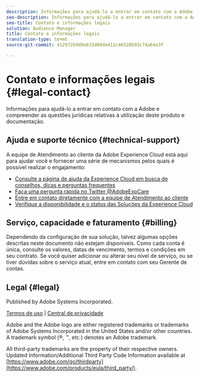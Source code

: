 ```yaml
---
description: Informações para ajudá-lo a entrar em contato com a Adobe e compreender as questões jurídicas relativas ao uso deste produto e documentação.
seo-description: Informações para ajudá-lo a entrar em contato com a Adobe e compreender as questões jurídicas relativas à utilização deste produto e documentação.
seo-title: Contato e informações legais
solution: Audience Manager
title: Contato e informações legais
translation-type: tm+mt
source-git-commit: 412972b9d9a633d09de411c46528b93c74a64e3f

---
```



# Contato e informações legais {#legal-contact}

Informações para ajudá-lo a entrar em contato com a Adobe e compreender as questões jurídicas relativas à utilização deste produto e documentação.

## Ajuda e suporte técnico {#technical-support}

A equipe de Atendimento ao cliente da Adobe Experience Cloud está aqui para ajudar você e fornecer uma série de mecanismos pelos quais é possível realizar o engajamento:

* [Consulte a página de ajuda da Experience Cloud em busca de conselhos, dicas e perguntas frequentes](https://helpx.adobe.com/support.ec.html)
* [Faça uma pergunta rápida no Twitter @AdobeExpCare](https://twitter.com/AdobeExpCare)
* [Entre em contato diretamente com a equipe de Atendimento ao cliente](https://helpx.adobe.com/br/contact/enterprise-support.ec.html)
* [Verifique a disponibilidade e o status das Soluções da Experience Cloud](https://status.adobe.com/)

## Serviço, capacidade e faturamento {#billing}

Dependendo da configuração de sua solução, talvez algumas opções descritas neste documento não estejam disponíveis. Como cada conta é única, consulte os valores, datas de vencimento, termos e condições em seu contrato. Se você quiser adicionar ou alterar seu nível de serviço, ou se tiver dúvidas sobre o serviço atual, entre em contato com seu Gerente de contas.

## Legal {#legal}

Published by Adobe Systems Incorporated.

[Termos de uso](https://www.adobe.com/legal/terms.html) | [Central de privacidade](https://www.adobe.com/privacy.html)

Adobe and the Adobe logo are either registered trademarks or trademarks of Adobe Systems Incorporated in the United States and/or other countries. A trademark symbol (®, ™, etc.) denotes an Adobe trademark.

All third-party trademarks are the property of their respective owners. Updated Information/Additional Third Party Code Information available at [https://www.adobe.com/go/thirdparty](https://www.adobe.com/products/eula/third_party/).

